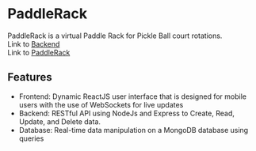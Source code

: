 
# PaddleRack

PaddleRack is a virtual Paddle Rack for Pickle Ball court rotations.
<be></br>Link to [Backend](https://github.com/hosung-kim11/PaddleRack-Backend)
<be></br>Link to [PaddleRack](https://paddlerack.live)
## Features

- Frontend: Dynamic ReactJS user interface that is designed for mobile users with the use of WebSockets for live updates
- Backend: RESTful API using NodeJs and Express to Create, Read, Update, and Delete data.
- Database: Real-time data manipulation on a MongoDB database using queries
